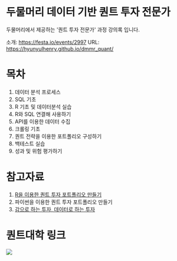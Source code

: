 # 두물머리 데이터 기반 퀀트 투자 전문가

두물머리에서 제공하는 '퀀트 투자 전문가' 과정 강의록 입니다.

소개: <https://festa.io/events/2997>
URL: https://hyunyulhenry.github.io/dmmr_quant/

# 목차

1.  데이터 분석 프로세스
2.  SQL 기초
3.  R 기초 및 데이터분석 실습
4.  R와 SQL 연결해 사용하기
5.  API를 이용한 데이터 수집
6.  크롤링 기초
7.  퀀트 전략을 이용한 포트폴리오 구성하기
8.  백테스트 실습
9.  성과 및 위험 평가하기

# 참고자료

1.  [R을 이용한 퀀트 투자 포트폴리오 만들기](http://www.yes24.com/Product/Goods/97163849)
2.  파이썬을 이용한 퀀트 투자 포트폴리오 만들기
3.  [감으로 하는 투자, 데이터로 하는 투자](http://www.yes24.com/Product/Goods/108408162)

# 퀀트대학 링크

[![](https://github.com/hyunyulhenry/quant_py/blob/main/image/search.png?raw=true)](https://www.youtube.com/channel/UCHfiWvw33aSBktAlWICfPKQ?sub_confirmation=1)
